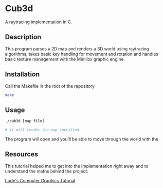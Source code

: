 # Cub3d

A raytracing implementation in C.

## Description

This program parses a 2D map and renders a 3D world using raytracing algorithms, takes basic key handling for movement and rotation and handles basic texture management with the Minilibx graphic engine.

## Installation

Call the Makefile in the root of the repository

```bash
make
```

## Usage

```bash
./cub3d [map file]

# it will render the map specified

```
The program will open and you'll be able to move through the world with the 

## Resources

This tutorial helped me to get into the implementation right away and to understand the maths behind the project:

[Lode's Computer Graphics Tutorial]([https://harm-smits.github.io/42docs/projects/cub3d](https://lodev.org/cgtutor/raycasting.html))
